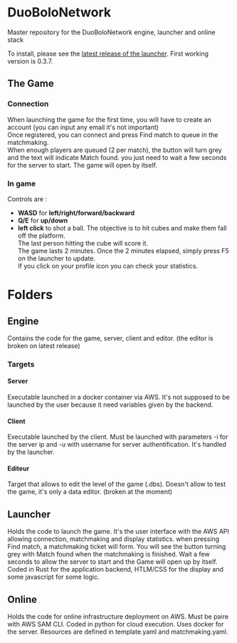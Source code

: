 # DuoBoloNetwork
 Master repository for the DuoBoloNetwork engine, launcher and online stack

 To install, please see the [latest release of the launcher](https://github.com/tlegoc/DuoBoloLauncher2/releases). First working version is 0.3.7.

 ## The Game

### Connection
When launching the game for the first time, you will have to create an account (you can input any email it's not important)  
Once registered, you can connect and press Find match to queue in the matchmaking.  
When enough players are queued (2 per match), the button will turn grey and the text will indicate Match found. you just need to wait a few seconds for the server to start. The game will open by itself.  
### In game
Controls are :
- **WASD** for **left/right/forward/backward**  
- **Q/E** for **up/down**
- **left click** to shot a ball.
The objective is to hit cubes and make them fall off the platform.  
The last person hitting the cube will score it.  
The game lasts 2 minutes.
Once the 2 minutes elapsed, simply press F5 on the launcher to update.  
If you click on your profile icon you can check your statistics.

# Folders

## Engine

Contains the code for the game, server, client and editor. (the editor is broken on latest release)

### Targets
#### Server

Executable launched in a docker container via AWS. It's not supposed to be launched by the user because it need variables given by the backend.

#### Client

Executable launched by the client. Must be launched with parameters -i for the server ip and -u with username for server authentification. It's handled by the launcher.

#### Editeur

Target that allows to edit the level of the game (.dbs). Doesn't allow to test the game, it's only a data editor. (broken at the moment)

## Launcher

Holds the code to launch the game. It's the user interface with the AWS API allowing connection, matchmaking and display statistics. when pressing Find match, a matchmaking ticket will form. You will see the button turning grey with Match found when the matchmaking is finished. Wait a few seconds to allow the server to start and the Game will open up by itself. Coded in Rust for the application backend, HTLM/CSS for the display and some javascript for some logic.

## Online

Holds the code for online infrastructure deployment on AWS. Must be paire with AWS SAM CLI.
Coded in python for cloud execution. Uses docker for the server. Resources are defined in template.yaml and matchmaking.yaml.
